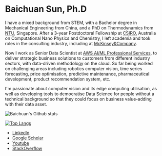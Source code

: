 # Baichuan Sun, Ph.D

I have a mixed background from STEM, with a Bachelor degree in Mechanical Engineering from China, and a PhD on Thermodynamics from [NTU](https://www.ntu.edu.sg/Pages/home.aspx), Singapore. After a 3-year Postdoctoral Fellowship at [CSIRO](https://www.csiro.au/), Australia on Computational Nano Physics and Chemistry, I left academia and took roles in the consulting industry, including at [McKinsey&Company](https://www.mckinsey.com/au/overview).

Now I work as Senior Data Scientist at [AWS AI/ML Professional Services](https://aws.amazon.com/machine-learning), to deliver strategic business solutions to customers from different industry sectors, with data-driven methodology on the cloud. So far being worked on challenging areas including robotics computer vision, time series forecasting, price optimisation, predictive maintenance, pharmaceutical development, product recommendation system, etc.

I'm passionate about computer vision and its edge computing utilisation, as well as developing tools to democratise Data Science for people without a technical background so that they could focus on business value-adding with their data asset.

![Baichuan's Github stats](https://github-readme-stats.vercel.app/api?username=sunbc0120&show_icons=true&count_private=true)

[![Top Langs](https://github-readme-stats.vercel.app/api/top-langs/?username=sunbc0120&layout=compact)](https://github.com/anuraghazra/github-readme-stats)

- [LinkedIn](https://www.linkedin.com/in/sunbc0120)
- [Google Scholar](https://scholar.google.com/citations?user=z4j3xxUAAAAJ&hl=en)
- [Youtube](https://www.youtube.com/channel/UC0GU8mnSypgWMMnJcpLb0qQ?view_as=subscriber)
- [StackOverflow](https://stackoverflow.com/users/3317548/b-sun)

<!-- **sunbc0120/sunbc0120** is a ✨ _special_ ✨ repository because its `README.md` (this file) appears on your GitHub profile. Here are some ideas to get you started: - 🔭 I'm currently working on ... - 🌱 I'm currently learning ... - 👯 I'm looking to collaborate on ... - 🤔 I'm looking for help with ... - 💬 Ask me about ... - 📫 How to reach me: ... - 😄 Pronouns: ... - ⚡ Fun fact: ... -->
